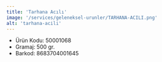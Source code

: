 ```yaml
---
title: 'Tarhana Acılı'
image: '/services/geleneksel-urunler/TARHANA-ACILI.png'
alt: 'tarhana-acili'
---
```


* Ürün Kodu: 50001068 
* Gramaj: 500 gr. 
* Barkod: 8683704001645
